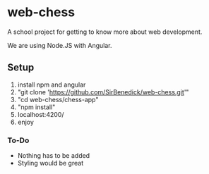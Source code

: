 # web-chess

A school project for getting to know more about web development.

We are using Node.JS with Angular.




## Setup
1. install npm and angular
2. "git clone 'https://github.com/SirBenedick/web-chess.git'"
3. "cd web-chess/chess-app"
4. "npm install"
8. localhost:4200/
9. enjoy


### To-Do
* Nothing  has to be added
* Styling would be great

